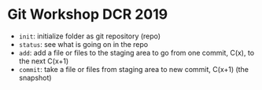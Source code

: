 # Git Workshop DCR 2019

- `init`: initialize folder as git repository (repo)
- `status`: see what is going on in the repo
- `add`: add a file or files to the staging area to go from one commit, C(x), to the next C(x+1)
- `commit`: take a file or files from staging area to new commit, C(x+1) (the snapshot)





 
